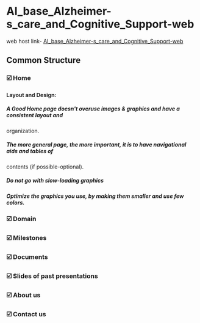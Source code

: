 # AI_base_Alzheimer-s_care_and_Cognitive_Support-web
web host link- [AI_base_Alzheimer-s_care_and_Cognitive_Support-web](https://randinimendis.github.io/AI_base_Alzheimer-s_care_and_Cognitive_Support-web/)
## Common Structure
### ☑️ Home
#### Layout and Design:
##### A Good Home page doesn't overuse images & graphics and have a consistent layout and 
organization. 
##### The more general page, the more important, it is to have navigational aids and tables of 
contents (if possible-optional).
##### Do not go with slow-loading graphics
##### Optimize the graphics you use, by making them smaller and use few colors.
### ☑️ Domain
### ☑️ Milestones
### ☑️ Documents
### ☑️ Slides of past presentations
### ☑️ About us
### ☑️ Contact us

